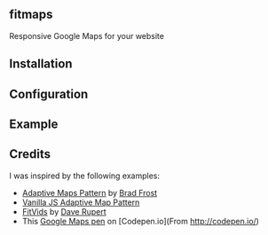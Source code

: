 ## fitmaps
Responsive Google Maps for your website

## Installation

## Configuration

## Example

## Credits
I was inspired by the following examples:

* [Adaptive Maps Pattern](http://codepen.io/bradfrost/full/tLxAs) by [Brad Frost](http://bradfrost.com/)
* [Vanilla JS Adaptive Map Pattern](http://codeshare.io/nli9i)
* [FitVids](https://github.com/davatron5000/FitVids.js) by [Dave Rupert](http://daverupert.com/)
* This [Google Maps pen](http://codepen.io/chriscoyier/full/kycDp) on [Codepen.io](From http://codepen.io/)
